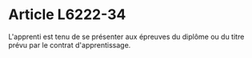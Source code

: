 # Article L6222-34

L'apprenti est tenu de se présenter aux épreuves du diplôme ou du titre prévu par le contrat d'apprentissage.